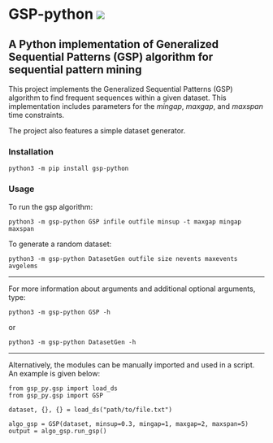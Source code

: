 # GSP-python [![](https://img.shields.io/badge/python-3.11-blue.svg)](https://www.python.org/downloads/)

## A Python implementation of Generalized Sequential Patterns (GSP) algorithm for sequential pattern mining

This project implements the Generalized Sequential Patterns (GSP) algorithm to find frequent sequences within a given
dataset. This implementation includes parameters for the _mingap_, _maxgap_, and _maxspan_ time constraints.

The project also features a simple dataset generator.

### Installation

```
python3 -m pip install gsp-python
```

### Usage

To run the gsp algorithm:

```
python3 -m gsp-python GSP infile outfile minsup -t maxgap mingap maxspan
```

To generate a random dataset:

```
python3 -m gsp-python DatasetGen outfile size nevents maxevents avgelems
```

---

For more information about arguments and additional optional arguments, type:

```
python3 -m gsp-python GSP -h
```

or

```
python3 -m gsp-python DatasetGen -h
```

---

Alternatively, the modules can be manually imported and used in a script.
An example is given below:

```
from gsp_py.gsp import load_ds
from gsp_py.gsp import GSP

dataset, {}, {} = load_ds("path/to/file.txt")

algo_gsp = GSP(dataset, minsup=0.3, mingap=1, maxgap=2, maxspan=5)
output = algo_gsp.run_gsp()
```